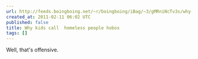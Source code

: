 ```yaml
---
url: http://feeds.boingboing.net/~r/boingboing/iBag/~3/gMRniNcTv3s/why-kids-call-homele.html
created_at: 2011-02-11 06:02 UTC
published: false
title: Why kids call  homeless people hobos
tags: []
---
```


Well, that's offensive.
